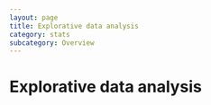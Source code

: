 ```yaml
---
layout: page
title: Explorative data analysis
category: stats
subcategory: Overview
---
```


Explorative data analysis
===
